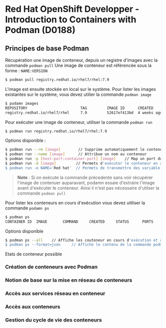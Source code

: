 # Red Hat OpenShift Developper - Introduction to Containers with Podman (D0188)


## Principes de base Podman

Récupération une image de conteneur, depuis un registre d'images avec la commande `podman pull`
Une image de conteneur est référencée sous la forme : `NAME:VERSION`
```bash
$ podman pull registry.redhat.io/rhel7/rhel:7.9
```

L'image est ensuite stockée en local sur le système.
Pour lister les images existantes sur le système, vous devez utilier la commande `podman image`
```bash
$ podamn images
REPOSITORY                        TAG         IMAGE ID      CREATED       SIZE
registry.redhat.io/rhel7/rhel     7.9         52617ef413bd  4 weeks ago   216 MB
```

Pour exécuter une image de conteneur, utiliser la commande `podman run`
```bash
$ podman run registry.redhat.io/rhel7/rhel:7.9
```

Options disponible : 
```bash
$ podman run --rm [image]        // Supprime automatiquement le conteneur lors de sa fermeture
$ podman run --name [image]      // Attribue un nom au conteneur
$ podman run -p [host-port:container-port] [image]    // Map un port du système hote avec un port du conteneur
$ podman run -d [image]         // Permets d'exécuter le conteneur en arrière plan, libère ainsi le terminal
$ podman run -e NAME='Red hat'  // Permets de transmettre des variable d'environnement au conteneur. Celle ci est imprimé à l'aide la commande printenv à l'intereur du conteneur.

```

> **Note** :
> Si on exécute la commande précedente sans voir récupérer l'image de contenuer auparavant, podamn essaie d'extraire l'image avant d'exécuter le conteneur. Ainsi il n'est pas nécessaire d'utilser la commande `podman pull`

Pour lister les conteneurs en cours d'exécution vous devez utiliser la commande `podamn ps`
```bash
$ podman ps
CONTAINER ID  IMAGE       COMMAND     CREATED     STATUS      PORTS       NAMES
```

Options disponible
```bash
$ podman ps --all    // Affiche les couteneur en cours d'exécution et arrêtés
$ podman ps --format=json     // Affiche le contenu de la commande podman ps au format json
```


Etats de conteneur possible


### Création de conteneurs avec Podman

### Notion de base sur la mise en réseau de conteneurs

### Accès aux services réseau en conteneur

### Accès aux conteneurs

### Gestion du cycle de vie des conteneurs
